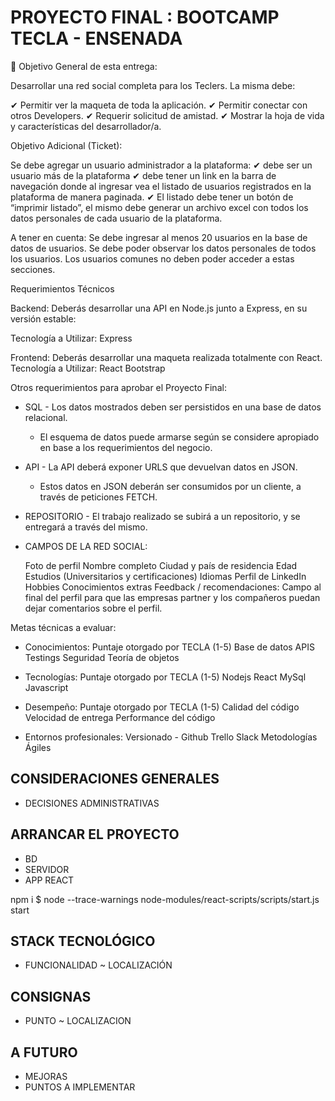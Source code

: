 # PROYECTO FINAL : BOOTCAMP TECLA - ENSENADA

🎯 Objetivo General de esta entrega: 

Desarrollar una red social completa para los Teclers. La misma debe: 

✔  Permitir ver la maqueta de toda la aplicación.
✔  Permitir conectar con otros Developers. 
✔  Requerir solicitud de amistad. 
✔  Mostrar la hoja de vida y características del desarrollador/a. 

Objetivo Adicional (Ticket):

Se debe agregar un usuario administrador a la plataforma:
✔ debe ser un usuario más de la plataforma 
✔ debe tener un link en la barra de navegación donde al ingresar vea el listado de usuarios registrados en la plataforma de manera paginada. 
✔ El listado debe tener un botón de “imprimir listado”, el mismo debe generar un archivo excel con todos los datos personales de cada usuario de la plataforma.

A tener en cuenta:
Se debe ingresar al menos 20 usuarios en la base de datos de usuarios.
Se debe poder observar los datos personales de todos los usuarios.
Los usuarios comunes no deben poder acceder a estas secciones.

Requerimientos Técnicos

Backend: Deberás desarrollar una API en ​Node.js​ junto a Express, en su versión estable:

  Tecnología a Utilizar: 
  Express

Frontend: Deberás desarrollar una maqueta realizada totalmente con React.
  Tecnología a Utilizar: 
  React
  Bootstrap


Otros requerimientos para aprobar el Proyecto Final: 

- SQL - Los datos mostrados deben ser persistidos en una base de datos relacional. 
  - El esquema de datos puede armarse según se considere apropiado en base a los requerimientos del negocio. 
- API - La API deberá exponer URLS que devuelvan datos en JSON.
  - Estos datos en JSON deberán ser consumidos por un cliente, a través de peticiones FETCH. 
- REPOSITORIO - El trabajo realizado se subirá a un repositorio, y se entregará a través del mismo.
- CAMPOS DE LA RED SOCIAL:

    Foto de perfil
    Nombre completo
    Ciudad y país de residencia
    Edad
    Estudios (Universitarios y certificaciones)
    Idiomas
    Perfil de LinkedIn
    Hobbies
    Conocimientos extras
    Feedback / recomendaciones:
    Campo al final del perfil para que las empresas partner y los compañeros puedan dejar comentarios sobre el perfil.

Metas técnicas a evaluar:
+ Conocimientos: Puntaje otorgado por TECLA (1-5)
Base de datos
APIS
Testings
Seguridad
Teoría de objetos

+ Tecnologías: Puntaje otorgado por TECLA (1-5)
Nodejs
React
MySql
Javascript

+ Desempeño: Puntaje otorgado por TECLA (1-5)
Calidad del código
Velocidad de entrega 
Performance del código


+ Entornos profesionales:
Versionado - Github
Trello 
Slack
Metodologías Ágiles


## CONSIDERACIONES GENERALES
  - DECISIONES ADMINISTRATIVAS
## ARRANCAR EL PROYECTO 
  - BD
  - SERVIDOR
  - APP REACT

  npm i 
  $ node --trace-warnings node-modules/react-scripts/scripts/start.js start

## STACK TECNOLÓGICO
  - FUNCIONALIDAD ~ LOCALIZACIÓN
## CONSIGNAS
  - PUNTO ~ LOCALIZACION
##  A FUTURO
  - MEJORAS 
  - PUNTOS A IMPLEMENTAR

